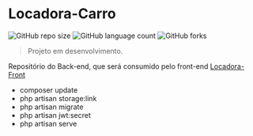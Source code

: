 # Locadora-Carro



![GitHub repo size](https://img.shields.io/github/repo-size/iuricode/README-template?style=for-the-badge)
![GitHub language count](https://img.shields.io/github/languages/count/iuricode/README-template?style=for-the-badge)
![GitHub forks](https://img.shields.io/github/forks/iuricode/README-template?style=for-the-badge)

> Projeto em desenvolvimento.

Repositório do Back-end, que será consumido pelo front-end [Locadora-Front](https://github.com/CLucasrodrigues22/locadora-front)

- composer update
- php artisan storage:link
- php artisan migrate
- php artisan jwt:secret
- php artisan serve